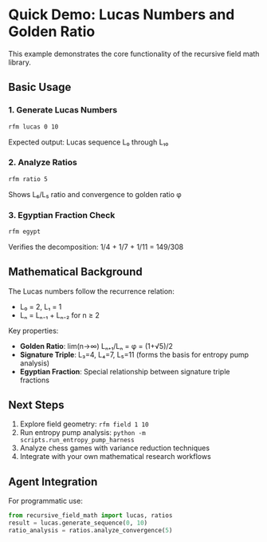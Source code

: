 # Quick Demo: Lucas Numbers and Golden Ratio

This example demonstrates the core functionality of the recursive field math library.

## Basic Usage

### 1. Generate Lucas Numbers
```bash
rfm lucas 0 10
```
Expected output: Lucas sequence L₀ through L₁₀

### 2. Analyze Ratios
```bash
rfm ratio 5
```
Shows L₆/L₅ ratio and convergence to golden ratio φ

### 3. Egyptian Fraction Check
```bash
rfm egypt
```
Verifies the decomposition: 1/4 + 1/7 + 1/11 = 149/308

## Mathematical Background

The Lucas numbers follow the recurrence relation:
- L₀ = 2, L₁ = 1
- Lₙ = Lₙ₋₁ + Lₙ₋₂ for n ≥ 2

Key properties:
- **Golden Ratio**: lim(n→∞) Lₙ₊₁/Lₙ = φ = (1+√5)/2
- **Signature Triple**: L₃=4, L₄=7, L₅=11 (forms the basis for entropy pump analysis)
- **Egyptian Fraction**: Special relationship between signature triple fractions

## Next Steps

1. Explore field geometry: `rfm field 1 10`
2. Run entropy pump analysis: `python -m scripts.run_entropy_pump_harness`
3. Analyze chess games with variance reduction techniques
4. Integrate with your own mathematical research workflows

## Agent Integration

For programmatic use:
```python
from recursive_field_math import lucas, ratios
result = lucas.generate_sequence(0, 10)
ratio_analysis = ratios.analyze_convergence(5)
```